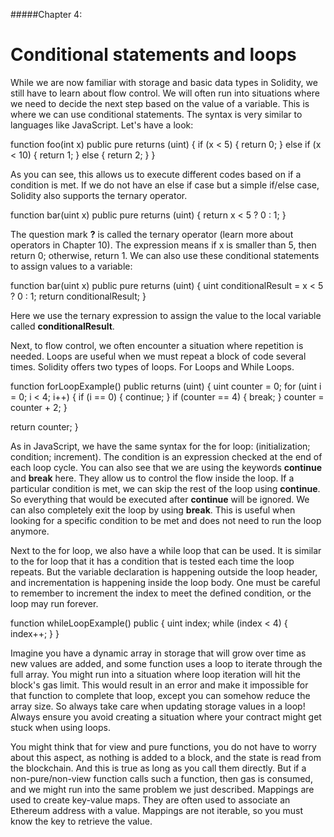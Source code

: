 #####Chapter 4:

# Conditional statements and loops

While we are now familiar with storage and basic data types in Solidity, we still have to learn about flow control. We will often run into situations where we need to decide the next step based on the value of a variable. This is where we can use conditional statements. The syntax is very similar to languages like JavaScript. Let's have a look:

<Highlight class="language-javascript">
function foo(int x) public pure returns (uint) {
 if (x < 5) {
   return 0;
 } else if (x < 10) {
   return 1;
 } else {
   return 2;
 }
}
</Highlight>

As you can see, this allows us to execute different codes based on if a condition is met. If we do not have an else if case but a simple if/else case, Solidity also supports the ternary operator.

<Highlight class="language-javascript">
function bar(uint x) public pure returns (uint) {
  return x < 5 ? 0 : 1;
}
</Highlight>

The question mark **?** is called the ternary operator (learn more about operators in Chapter 10). The expression means if x is smaller than 5, then return 0; otherwise, return 1. We can also use these conditional statements to assign values to a variable:

<Highlight class="language-javascript">
function bar(uint x) public pure returns (uint) {
  uint conditionalResult = x < 5 ? 0 : 1;
  return conditionalResult;
}
</Highlight>

Here we use the ternary expression to assign the value to the local variable called **conditionalResult**.

Next, to flow control, we often encounter a situation where repetition is needed. Loops are useful when we must repeat a block of code several times. Solidity offers two types of loops. For Loops and While Loops.

<Highlight class="language-javascript">
function forLoopExample() public returns (uint) {
  uint counter = 0;
  for (uint i = 0; i < 4; i++) {
      if (i == 0) {
          continue;
      }
      if (counter == 4) {
          break;
      }
      counter = counter + 2;
  }

return counter;
}
</Highlight>

As in JavaScript, we have the same syntax for the for loop: (initialization; condition; increment). The condition is an expression checked at the end of each loop cycle. You can also see that we are using the keywords **continue** and **break** here. They allow us to control the flow inside the loop. If a particular condition is met, we can skip the rest of the loop using **continue**. So everything that would be executed after **continue** will be ignored. We can also completely exit the loop by using **break**. This is useful when looking for a specific condition to be met and does not need to run the loop anymore.

Next to the for loop, we also have a while loop that can be used. It is similar to the for loop that it has a condition that is tested each time the loop repeats. But the variable declaration is happening outside the loop header, and incrementation is happening inside the loop body. One must be careful to remember to increment the index to meet the defined condition, or the loop may run forever.

<Highlight class="language-javascript">
function whileLoopExample() public {
  uint index;
  while (index < 4) {
      index++;
  }
}
</Highlight>

Imagine you have a dynamic array in storage that will grow over time as new values are added, and some function uses a loop to iterate through the full array. You might run into a situation where loop iteration will hit the block's gas limit. This would result in an error and make it impossible for that function to complete that loop, except you can somehow reduce the array size. So always take care when updating storage values in a loop! Always ensure you avoid creating a situation where your contract might get stuck when using loops.

You might think that for view and pure functions, you do not have to worry about this aspect, as nothing is added to a block, and the state is read from the blockchain. And this is true as long as you call them directly. But if a non-pure/non-view function calls such a function, then gas is consumed, and we might run into the same problem we just described.
Mappings are used to create key-value maps. They are often used to associate an Ethereum address with a value. Mappings are not iterable, so you must know the key to retrieve the value.

